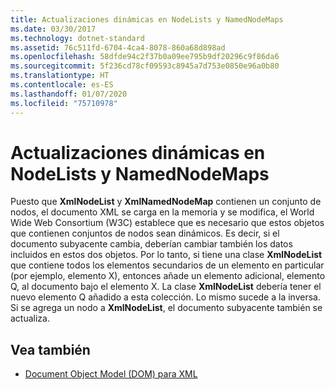 ```yaml
---
title: Actualizaciones dinámicas en NodeLists y NamedNodeMaps
ms.date: 03/30/2017
ms.technology: dotnet-standard
ms.assetid: 76c511fd-6704-4ca4-8078-860a68d898ad
ms.openlocfilehash: 58dfde94c2f37b0a09ee795b9df20296c9f86da6
ms.sourcegitcommit: 5f236cd78cf09593c8945a7d753e0850e96a0b80
ms.translationtype: HT
ms.contentlocale: es-ES
ms.lasthandoff: 01/07/2020
ms.locfileid: "75710978"
---
```

# <a name="dynamic-updates-to-nodelists-and-namednodemaps"></a>Actualizaciones dinámicas en NodeLists y NamedNodeMaps
Puesto que **XmlNodeList** y **XmlNamedNodeMap** contienen un conjunto de nodos, el documento XML se carga en la memoria y se modifica, el World Wide Web Consortium (W3C) establece que es necesario que estos objetos que contienen conjuntos de nodos sean dinámicos. Es decir, si el documento subyacente cambia, deberían cambiar también los datos incluidos en estos dos objetos. Por lo tanto, si tiene una clase **XmlNodeList** que contiene todos los elementos secundarios de un elemento en particular (por ejemplo, elemento X), entonces añade un elemento adicional, elemento Q, al documento bajo el elemento X. La clase **XmlNodeList** debería tener el nuevo elemento Q añadido a esta colección. Lo mismo sucede a la inversa. Si se agrega un nodo a **XmlNodeList**, el documento subyacente también se actualiza.  
  
## <a name="see-also"></a>Vea también

- [Document Object Model (DOM) para XML](../../../../docs/standard/data/xml/xml-document-object-model-dom.md)
